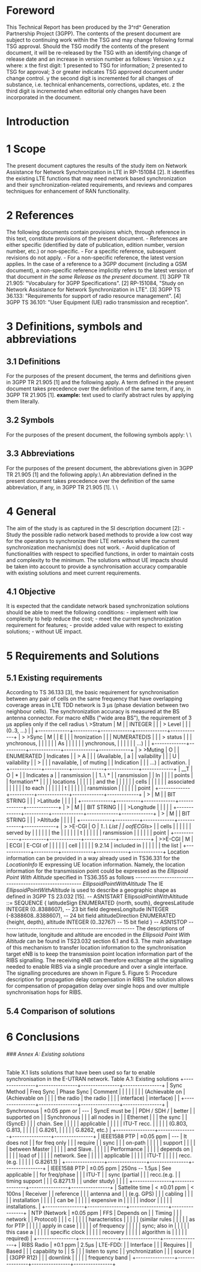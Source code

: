 # Foreword
This Technical Report has been produced by the 3^rd^ Generation Partnership
Project (3GPP).
The contents of the present document are subject to continuing work within the
TSG and may change following formal TSG approval. Should the TSG modify the
contents of the present document, it will be re-released by the TSG with an
identifying change of release date and an increase in version number as
follows:
Version x.y.z
where:
x the first digit:
1 presented to TSG for information;
2 presented to TSG for approval;
3 or greater indicates TSG approved document under change control.
y the second digit is incremented for all changes of substance, i.e. technical
enhancements, corrections, updates, etc.
z the third digit is incremented when editorial only changes have been
incorporated in the document.
# Introduction
# 1 Scope
The present document captures the results of the study item on Network
Assistance for Network Synchronization in LTE in RP-151084 [2]. It identifies
the existing LTE functions that may need network based synchronization and
their synchronization-related requirements, and reviews and compares
techniques for enhancement of RAN functionality.
# 2 References
The following documents contain provisions which, through reference in this
text, constitute provisions of the present document.
\- References are either specific (identified by date of publication, edition
number, version number, etc.) or non‑specific.
\- For a specific reference, subsequent revisions do not apply.
\- For a non-specific reference, the latest version applies. In the case of a
reference to a 3GPP document (including a GSM document), a non-specific
reference implicitly refers to the latest version of that document _in the
same Release as the present document_.
[1] 3GPP TR 21.905: \"Vocabulary for 3GPP Specifications\".
[2] RP-151084, \"Study on Network Assistance for Network Synchronization in
LTE\".
[3] 3GPP TS 36.133: \"Requirements for support of radio resource management\".
[4] 3GPP TS 36.101: \"User Equipment (UE) radio transmission and reception\".
# 3 Definitions, symbols and abbreviations
## 3.1 Definitions
For the purposes of the present document, the terms and definitions given in
3GPP TR 21.905 [1] and the following apply. A term defined in the present
document takes precedence over the definition of the same term, if any, in
3GPP TR 21.905 [1].
**example:** text used to clarify abstract rules by applying them literally.
## 3.2 Symbols
For the purposes of the present document, the following symbols apply:
\ \
## 3.3 Abbreviations
For the purposes of the present document, the abbreviations given in 3GPP TR
21.905 [1] and the following apply.\ An abbreviation defined in the present
document takes precedence over the definition of the same abbreviation, if
any, in 3GPP TR 21.905 [1].
\ \
# 4 General
The aim of the study is as captured in the SI description document [2]:
\- Study the possible radio network based methods to provide a low cost way
for the operators to synchronize their LTE networks where the current
synchronization mechanism(s) does not work.
\- Avoid duplication of functionalities with respect to specified functions,
in order to maintain costs and complexity to the minimum.
The solutions without UE impacts should be taken into account to provide a
synchronisation accuracy comparable with existing solutions and meet current
requirements.
## 4.1 Objective
It is expected that the candidate network based synchronization solutions
should be able to meet the following conditions:
\- implement with low complexity to help reduce the cost;
\- meet the current synchronization requirement for features;
\- provide added value with respect to existing solutions;
\- without UE impact.
# 5 Requirements and Solutions
## 5.1 Existing requirements
According to TS 36.133 [3], the basic requirement for synchronisation between
any pair of cells on the same frequency that have overlapping coverage areas
in LTE TDD network is 3 μs (phase deviation between two neighbour cells). The
synchronization accuracy is measured at the BS antenna connector. For macro
eNBs (\"wide area BS\"), the requirement of 3 µs applies only if the cell
radius \ >Stratum | M | | INTEGER | | | > Level | | | (0..3, ...) | | +-------------+----------+-------------+-------------+-------------+ | > >Sync | M | | E | | | hronization | | | NUMERATED(S | | | > status | | | ynchronous, | | | | | | As | | | | | | ynchronous, | | | | | | ...) | | +-------------+----------+-------------+-------------+-------------+ | > >Muting | O | | ENUMERATED | Indicates | | > A | | | (Available, | a | | vailability | | | U | vailability | | > | | | navailable, | of muting | | Indication | | | ...) | activation. | +-------------+----------+-------------+-------------+-------------+ | __T | O | * | | Indicates a | | ransmission | | 1..\ * | | ransmission | | In | | | | points | | formation** | | | | locations | | | | | | and the | | | | | | cells | | | | | | associated | | | | | | to each | | | | | | t | | | | | | ransmission | | | | | | point | +-------------+----------+-------------+-------------+-------------+ | > | M | | BIT STRING | | | >Latitude | | | | | +-------------+----------+-------------+-------------+-------------+ | > | M | | BIT STRING | | | >Longitude | | | | | +-------------+----------+-------------+-------------+-------------+ | > | M | | BIT STRING | | | >Altitude | | | | | +-------------+----------+-------------+-------------+-------------+ | > >E-CGI | O | _1..\ List | | oofECGIs>_ | | cells | | | | | | served by | | | | | | the | | | | | | t | | | | | | ransmission | | | | | | point | +-------------+----------+-------------+-------------+-------------+ | >>E-CGI | M | | ECGI | E-CGI of | | | | | | cell | | | | | 9.2.14 | included in | | | | | | the list | +-------------+----------+-------------+-------------+-------------+
Location information can be provided in a way already used in TS36.331 for the
_LocationInfo_ IE expressing UE location information. Namely, the location
information for the transmission point could be expressed as the _Ellipsoid
Point With Altitude_ specified in TS36.355 as follows
_\-------------------------------------------------------_
_EllipsoidPointWithAltitude_
The IE _EllipsoidPointWithAltitude_ is used to describe a geographic shape as
defined in 3GPP TS 23.032 [15].
\-- ASN1START
EllipsoidPointWithAltitude ::= SEQUENCE {
latitudeSign ENUMERATED {north, south},
degreesLatitude INTEGER (0..8388607), -- 23 bit field
degreesLongitude INTEGER (-8388608..8388607), -- 24 bit field
altitudeDirection ENUMERATED {height, depth},
altitude INTEGER (0..32767) -- 15 bit field
}
\-- ASN1STOP
_\-------------------------------------------------------_
The descriptions of how latitude, longitude and altitude are encoded in the
_Ellipsoid Point With Altitude_ can be found in TS23.032 section 6.1 and 6.3.
The main advantage of this mechanism to transfer location information to the
synchronisation target eNB is to keep the transmission point location
information part of the RIBS signalling. The receiving eNB can therefore
exchange all the signalling needed to enable RIBS via a single procedure and
over a single interface. The signalling procedures are shown in Figure 5.
Figure 5: Procedure description for propagation delay compensation in RIBS
The solution allows for compensation of propagation delay over single hops and
over multiple synchronisation hops for RIBS.
## 5.4 Comparison of solutions
# 6 Conclusions
###### ### Annex A: Existing solutions
Table X.1 lists solutions that have been used so far to enable synchronisation
in the E-UTRAN network.
Table A.1: Existing solutions
+----------------+----------------+----------------+----------------+ | Sync Method | Freq Sync | Phase Sync | Comment | | | | | | | | (Achievable on | (Achievable on | | | | the radio | the radio | | | | interface) | interface) | | +----------------+----------------+----------------+----------------+ | Synchronous | ±0.05 ppm or | --- | SyncE must be | | PDH / SDH / | better | | supported on | | Synchronous | | | all nodes in | | Ethernet | | | the sync | | (SyncE) | | | chain. See | | | | | applicable | | | | | ITU-T recc. | | | | | (G.803, G.813, | | | | | G.8261, | | | | | G.8262, etc.) | +----------------+----------------+----------------+----------------+ | IEEE1588 PTP | ±0.05 ppm | --- | It does not | | for freq only | | | require | | sync | | | on-path | | | | | support | | | | | between Master | | | | | and Slave. | | | | | Performance | | | | | depends on | | | | | load of | | | | | network. See | | | | | applicable | | | | | ITU-T | | | | | recc.(e.g. | | | | | G.8261.1) | +----------------+----------------+----------------+----------------+ | IEEE1588 PTP | ±0.05 ppm | 250ns -- 1.5μs | See applicable | | for freq/phase | | | ITU-T | | sync (partial | | | recc.(e.g. | | timing support | | | G.8271.1) | | under study) | | | | +----------------+----------------+----------------+----------------+ | Sattelite time | \< ±0.01 ppm | \< 100ns | Receiver | | reference | | | antenna and | | (e.g. GPS) | | | cabling | | | | | installation | | | | | can be | | | | | expensive in | | | | | indoor | | | | | installations. | +----------------+----------------+----------------+----------------+ | NTP (Network | ±0.05 ppm | FFS | Depends on | | Timing | | | network | | Protocol) | | | c | | | | | haracteristics | | | | | (similar rules | | | | | as for PTP | | | | | apply in case | | | | | of frequency | | | | | sync; also in | | | | | this case a | | | | | specific clock | | | | | recovery | | | | | algorithm is | | | | | required) | +----------------+----------------+----------------+----------------+ | RIBS Radio | ±0.1 ppm | 2.5μs | LTE-FDD: | | Interface | | | Requires | | Based | | | capability to | | S | | | listen to sync | | ynchronization | | | source | | (3GPP R12) | | | downlink | | | | | frequency band | +----------------+----------------+----------------+----------------+
#